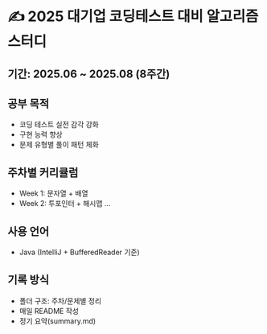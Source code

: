 # ✍️ 2025 대기업 코딩테스트 대비 알고리즘 스터디

## 기간: 2025.06 ~ 2025.08 (8주간)

## 공부 목적
- 코딩 테스트 실전 감각 강화
- 구현 능력 향상
- 문제 유형별 풀이 패턴 체화

## 주차별 커리큘럼
- Week 1: 문자열 + 배열
- Week 2: 투포인터 + 해시맵
...

## 사용 언어
- Java (IntelliJ + BufferedReader 기준)

## 기록 방식
- 폴더 구조: 주차/문제별 정리
- 매일 README 작성
- 정기 요약(summary.md)

